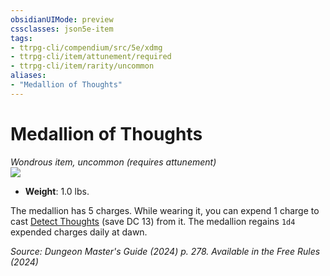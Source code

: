 ```yaml
---
obsidianUIMode: preview
cssclasses: json5e-item
tags:
- ttrpg-cli/compendium/src/5e/xdmg
- ttrpg-cli/item/attunement/required
- ttrpg-cli/item/rarity/uncommon
aliases: 
- "Medallion of Thoughts"
---
```

# Medallion of Thoughts
*Wondrous item, uncommon (requires attunement)*  
![](Mechanics/items/img/medallion-of-thoughts.webp#right)

- **Weight**: 1.0 lbs.

The medallion has 5 charges. While wearing it, you can expend 1 charge to cast [Detect Thoughts](Mechanics/spells/detect-thoughts-xphb.md) (save DC 13) from it. The medallion regains `1d4` expended charges daily at dawn.

*Source: Dungeon Master's Guide (2024) p. 278. Available in the Free Rules (2024)*